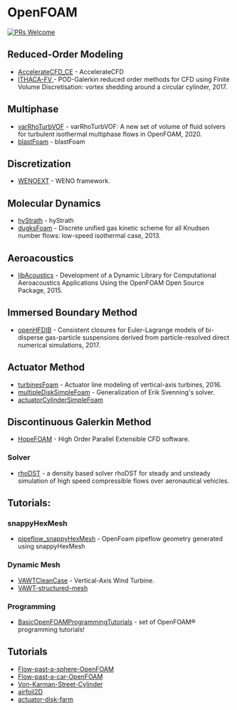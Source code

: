# OpenFOAM

[![PRs Welcome](https://img.shields.io/badge/PRs-welcome-brightgreen.svg?style=flat-square)](http://makeapullrequest.com)


## Reduced-Order Modeling
* [AccelerateCFD_CE](https://github.com/IllinoisRocstar/AccelerateCFD_CE) - AccelerateCFD
* [ITHACA-FV ](https://github.com/mathLab/ITHACA-FV) - POD-Galerkin reduced order methods for CFD using Finite Volume Discretisation: vortex shedding around a circular cylinder, 2017.


## Multiphase
* [varRhoTurbVOF](https://github.com/wenyuan-fan/varRhoTurbVOF_2) - varRhoTurbVOF: A new set of volume of fluid solvers for turbulent isothermal multiphase flows in OpenFOAM, 2020.
* [blastFoam](https://github.com/synthetik-technologies/blastfoam) - blastFoam


## Discretization
* [WENOEXT](https://github.com/WENO-OF/WENOEXT) - WENO framework.


## Molecular Dynamics
* [hyStrath](https://github.com/vincentcasseau/hyStrath) - hyStrath
* [dugksFoam](https://github.com/zhulianhua/dugksFoam) - Discrete unified gas kinetic scheme for all Knudsen number flows: low-speed isothermal case, 2013.


## Aeroacoustics
* [libAcoustics](https://github.com/unicfdlab/libAcoustics) - Development of a Dynamic Library for Computational Aeroacoustics Applications Using the OpenFOAM Open Source Package, 2015.


## Immersed Boundary Method
* [openHFDIB](https://github.com/fmuni/openHFDIB) - Consistent closures for Euler-Lagrange models of bi-disperse gas-particle suspensions derived from particle-resolved direct numerical simulations, 2017.


## Actuator Method
* [turbinesFoam](https://github.com/turbinesFoam/turbinesFoam) - Actuator line modeling of vertical-axis turbines, 2016.
* [multipleDiskSimpleFoam](https://github.com/EdgarAMO/multipleDiskSimpleFoam) - Generalization of Erik Svenning's solver.
* [actuatorCylinderSimpleFoam](https://github.com/EdgarAMO/actuatorCylinderSimpleFoam-solver)

## Discontinuous Galerkin Method
* [HopeFOAM](https://github.com/HopeFOAM/HopeFOAM) - High Order Parallel Extensible CFD software.

### Solver
* [rhoDST](https://github.com/DSTECHNO/rhoDST) - a density based solver rhoDST for steady and unsteady simulation of high speed compressible flows over aeronautical vehicles.


## Tutorials:

### snappyHexMesh
* [pipeflow_snappyHexMesh](https://github.com/theodoreOnzGit/pipeflow_snappyHexMesh) - OpenFoam pipeflow geometry generated using snappyHexMesh

### Dynamic Mesh
* [VAWTCleanCase](https://github.com/h7ris/VAWTCleanCase) - Vertical-Axis Wind Turbine.
* [VAWT-structured-mesh](https://github.com/EdgarAMO/VAWT-structured-mesh)

### Programming
* [BasicOpenFOAMProgrammingTutorials](https://github.com/UnnamedMoose/BasicOpenFOAMProgrammingTutorials) - set of OpenFOAM® programming tutorials!

## Tutorials
* [Flow-past-a-sphere-OpenFOAM](https://github.com/EdgarAMO/Flow-past-a-sphere-OpenFOAM)
* [Flow-past-a-car-OpenFOAM](https://github.com/EdgarAMO/Flow-past-a-car-OpenFOAM)
* [Von-Karman-Street-Cylinder](https://github.com/EdgarAMO/Von-Karman-Street-Cylinder)
* [airfoil2D](https://github.com/EdgarAMO/airfoil2D)
* [actuator-disk-farm](https://github.com/EdgarAMO/actuator-disk-farm)
